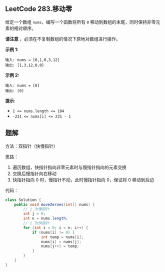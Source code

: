 ## LeetCode 283.移动零

给定一个数组 `nums`，编写一个函数将所有 `0` 移动到数组的末尾，同时保持非零元素的相对顺序。

**请注意** ，必须在不复制数组的情况下原地对数组进行操作。

 

**示例 1:**

```
输入: nums = [0,1,0,3,12]
输出: [1,3,12,0,0]
```

**示例 2:**

```
输入: nums = [0]
输出: [0]
```

 

**提示**:

- `1 <= nums.length <= 104`
- `-231 <= nums[i] <= 231 - 1`



## 题解

方法：双指针（快慢指针）

思路：

1. 遍历数组，快指针指向非零元素时与慢指针指向的元素交换
2. 交换后慢指针向右移动
3. 快指针指向 0 时，慢指针不动，此时慢指针指向 0，保证将 0 移动到后边

代码：

```java
class Solution {
    public void moveZeroes(int[] nums) {
        // j 为慢指针
        int j = 0;
        int n = nums.length;
        // i 为快指针
        for (int i = 0; i < n; i++) {
            if (nums[i] != 0) {
                int temp = nums[i];
                nums[i] = nums[j];
                nums[j++] = temp;
            }
        }
    }
}
```

